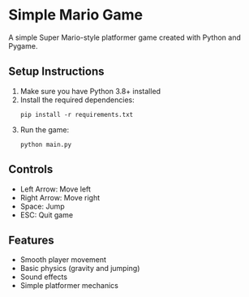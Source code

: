 # Simple Mario Game

A simple Super Mario-style platformer game created with Python and Pygame.

## Setup Instructions

1. Make sure you have Python 3.8+ installed
2. Install the required dependencies:
   ```
   pip install -r requirements.txt
   ```
3. Run the game:
   ```
   python main.py
   ```

## Controls

- Left Arrow: Move left
- Right Arrow: Move right
- Space: Jump
- ESC: Quit game

## Features

- Smooth player movement
- Basic physics (gravity and jumping)
- Sound effects
- Simple platformer mechanics 
